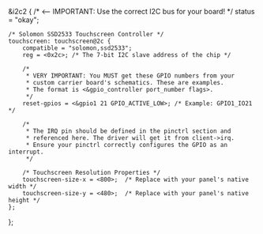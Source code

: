 &i2c2 { /* <-- IMPORTANT: Use the correct I2C bus for your board! */
    status = "okay";

    /* Solomon SSD2533 Touchscreen Controller */
    touchscreen: touchscreen@2c {
        compatible = "solomon,ssd2533";
        reg = <0x2c>; /* The 7-bit I2C slave address of the chip */

        /*
         * VERY IMPORTANT: You MUST get these GPIO numbers from your
         * custom carrier board's schematics. These are examples.
         * The format is <&gpio_controller port_number flags>.
         */
        reset-gpios = <&gpio1 21 GPIO_ACTIVE_LOW>; /* Example: GPIO1_IO21 */

        /*
         * The IRQ pin should be defined in the pinctrl section and
         * referenced here. The driver will get it from client->irq.
         * Ensure your pinctrl correctly configures the GPIO as an interrupt.
         */
         
        /* Touchscreen Resolution Properties */
        touchscreen-size-x = <800>;  /* Replace with your panel's native width */
        touchscreen-size-y = <480>;  /* Replace with your panel's native height */
    };
};